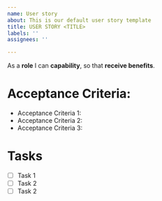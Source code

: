 ```yaml
---
name: User story
about: This is our default user story template
title: USER STORY <TITLE>
labels: ''
assignees: ''

---
```


As a **role** I can **capability**, so that **receive benefits**.

# Acceptance Criteria:
 - Acceptance Criteria 1:
 - Acceptance Criteria 2:
 - Acceptance Criteria 3:

# Tasks
- [ ] Task 1
- [ ] Task 2
- [ ] Task 2
